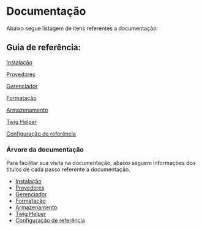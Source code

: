 Documentação
============

Abaixo segue listagem de itens referentes a documentação:

Guia de referência:
-------------------

[Instalação][1]

[1]: <installation.md>

[Provedores][2]

[2]: <providers.md>

[Gerenciador][3]

[3]: <manager.md>

[Formatação][4]

[4]: <formatter.md>

[Armazenamento][5]

[5]: <storage.md>

[Twig Helper][6]

[6]: <helper.md>

[Configuração de referência][7]

[7]: <configuration_reference.md>



### Árvore da documentação

Para facilitar sua visita na documentação, abaixo seguem informações
dos títulos de cada passo referente a documentação.

- [Instalação](installation.md)
- [Provedores](providers.md)
- [Gerenciador](manager.md)
- [Formatação](formatter.md)
- [Armazenamento](storage.md)
- [Twig Helper](helper.md)
- [Configuração de referência](configuration_reference.md)